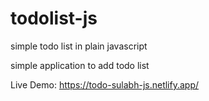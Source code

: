 # todolist-js
simple todo list in plain javascript

simple application to add todo list

Live Demo: https://todo-sulabh-js.netlify.app/
